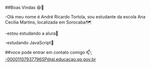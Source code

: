 ##Boas Vindas 😆🤑

-Olá meu nome é André Ricardo Tortola, sou estudante da escola Ana Cecilia Martins, localizada em Sorocaba🗺️

-estou estudando a alura📘

-estudando JavaScript📎
  
##voce pode entrar em contato comigo 📫;
-00001107937796SP@al.educacao.sp.gov.br
